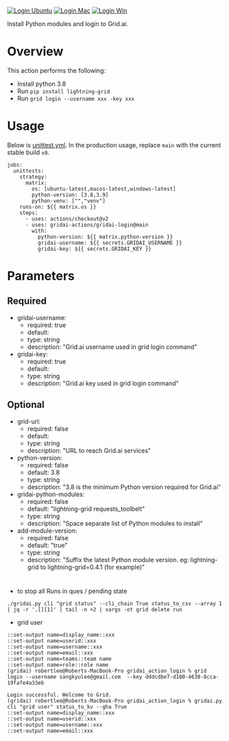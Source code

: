 [![Login Ubuntu](https://github.com/gridai-actions/gridai-login/actions/workflows/unittest-ubuntu.yml/badge.svg)](https://github.com/gridai-actions/gridai-login/actions/workflows/unittest-ubuntu.yml) 
[![Login Mac](https://github.com/gridai-actions/gridai-login/actions/workflows/unittest-mac.yml/badge.svg)](https://github.com/gridai-actions/gridai-login/actions/workflows/unittest-mac.yml) 
[![Login Win](https://github.com/gridai-actions/gridai-login/actions/workflows/unittest-win.yml/badge.svg)](https://github.com/gridai-actions/gridai-login/actions/workflows/unittest-win.yml)

 Install Python modules and login to Grid.ai.  

# Overview

This action performs the following:
- Install python 3.8
- Run `pip install lightning-grid`
- Run `grid login --username xxx -key xxx`

# Usage
Below is [unittest.yml](./.github/workflows/unittest.yml). In the production usage, replace `main` with the current stable build `v0`. 

```
jobs:
  unittests:
    strategy:
      matrix:
        os: [ubuntu-latest,macos-latest,windows-latest]         
        python-version: [3.8,3.9]   
        python-venv: ["","venv"]       
    runs-on: ${{ matrix.os }}
    steps:
      - uses: actions/checkout@v2     
      - uses: gridai-actions/gridai-login@main
        with:
          python-version: ${{ matrix.python-version }}
          gridai-username: ${{ secrets.GRIDAI_USERNAME }} 
          gridai-key: ${{ secrets.GRIDAI_KEY }}  
```

# Parameters

## Required
-  gridai-username:
    - required: true
    - default:
    - type: string
    - description: "Grid.ai username used in grid login command"
-  gridai-key:
    - required: true
    - default:
    - type: string
    - description: "Grid.ai key used in grid login command"

## Optional
-  grid-url:  
    -  required: false
    -  default: 
    -  type: string
    -  description: "URL to reach Grid.ai services"
-  python-version:  
    - required: false
    - default: 3.8    
    - type: string
    - description: "3.8 is the minimum Python version required for Grid.ai"
-  gridai-python-modules:  
    - required: false
    - default: "lightning-grid requests_toolbelt"
    - type: string
    - description: "Space separate list of Python modules to install"
-  add-module-version:  
    - required: false
    - default: "true"
    - type: string
    - description: "Suffix the latest Python module version. eg: lightning-grid to lightning-grid=0.4.1 (for example)"

# 

- to stop all Runs in ques / pending state
```
./gridai.py cli "grid status" --cli_chain True status_to_csv --array 1 | jq -r '.[][1]' | tail -n +2 | xargs -ot grid delete run 
```

- grid user
  
```
::set-output name=display_name::xxx
::set-output name=userid::xxx
::set-output name=username::xxx
::set-output name=email::xxx
::set-output name=teams::team name
::set-output name=role::role name
(gridai) robertlee@Roberts-MacBook-Pro gridai_action_login % grid login --username sangkyulee@gmail.com  --key dddcdbe7-d180-4638-8cca-19fafe4a33eb

Login successful. Welcome to Grid.
(gridai) robertlee@Roberts-MacBook-Pro gridai_action_login % gridai.py cli "grid user" status_to_kv --gha True                                     
::set-output name=display_name::xxx
::set-output name=userid::xxx
::set-output name=username::xxx
::set-output name=email::xxx
```  
